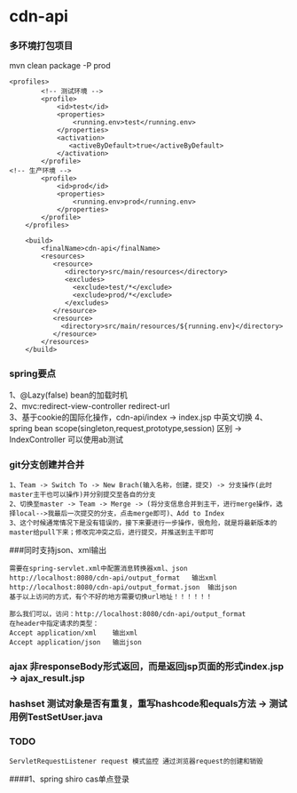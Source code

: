 cdn-api
===============

### 多环境打包项目
mvn clean package -P prod
```
<profiles>
		<!-- 测试环境 -->
		<profile>
			<id>test</id>
			<properties>
				<running.env>test</running.env>
			</properties>
			<activation>
			   <activeByDefault>true</activeByDefault>
			</activation>
		</profile>
<!-- 生产环境 -->
		<profile>
			<id>prod</id>
			<properties>
				<running.env>prod</running.env>
			</properties>
		</profile>
	</profiles>
	
	<build>
		<finalName>cdn-api</finalName>
		<resources>
		   <resource>
		      <directory>src/main/resources</directory>
		      <excludes>
		        <exclude>test/*</exclude>
		        <exclude>prod/*</exclude>
		      </excludes>
		   </resource>
		   <resource>
		     <directory>src/main/resources/${running.env}</directory>
		   </resource>
		</resources>
	</build>
```

### spring要点
1、@Lazy(false) bean的加载时机 <br>
2、mvc:redirect-view-controller redirect-url<br>
3、基于cookie的国际化操作，cdn-api/index -> index.jsp 中英文切换
4、spring bean scope(singleton,request,prototype,session) 区别 -> IndexController 可以使用ab测试


### git分支创建并合并
```
1、Team -> Switch To -> New Brach(输入名称，创建，提交) -> 分支操作(此时master主干也可以操作)并分别提交至各自的分支
2、切换至master -> Team -> Merge -> (将分支信息合并到主干，进行merge操作，选择local-->我最后一次提交的分支，点击merge即可)、Add to Index
3、这个时候通常情况下是没有错误的，接下来要进行一步操作，很危险，就是将最新版本的master给pull下来；修改完冲突之后，进行提交，并推送到主干即可
```

###同时支持json、xml输出  
```
需要在spring-servlet.xml中配置消息转换器xml、json
http://localhost:8080/cdn-api/output_format   输出xml
http://localhost:8080/cdn-api/output_format.json  输出json
基于以上访问的方式，有个不好的地方需要切换url地址！！！！！！

那么我们可以，访问：http://localhost:8080/cdn-api/output_format
在header中指定请求的类型：
Accept application/xml    输出xml
Accept application/json   输出json
```

### ajax 非responseBody形式返回，而是返回jsp页面的形式index.jsp -> ajax_result.jsp
### hashset 测试对象是否有重复，重写hashcode和equals方法  -> 测试用例TestSetUser.java


### TODO
```
ServletRequestListener request 模式监控 通过浏览器request的创建和销毁
```
####1、spring shiro cas单点登录